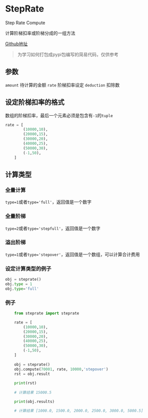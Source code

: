 # StepRate

Step Rate Compute

计算阶梯扣率或阶梯分成的一组方法

[Github地址](https://github.com/samjoeyang/steprate "Github")

> 为学习如何打包成pypi包编写的简易代码，仅供参考

## 参数

`amount` 待计算的金额
`rate` 阶梯扣率设定
`deduction` 扣除数

## 设定阶梯扣率的格式

数组的阶梯扣率，最后一个元素必须是包含有`-1`的`tuple`

```python
rate = [
        (10000,10),
        (20000,15),
        (30000,20),
        (40000,25),
        (50000,30),
        (-1,50),
    ]
```

## 计算类型

### 全量计算

`type=1`或者`type='full'`，返回值是一个数字

### 全量阶梯

`type=2`或者`type='stepfull'`，返回值是一个数字

### 溢出阶梯

`type=1`或者`type='stepover'`，返回值是一个数组，可以计算合计费用

### 设定计算类型的例子

```python
obj = steprate()
obj.type = 1
obj.type='full'
```

### 例子

```python
    from steprate import steprate

    rate = [
        (10000,10),
        (20000,15),
        (30000,20),
        (40000,25),
        (50000,30),
        (-1,50),
    ]
    
    obj = steprate()
    obj.compute(70001, rate, 10000,'stepover')
    rst = obj.result
    
    print(rst)
    
    # 计算结果 15000.5

    print(obj.results)

    # 计算结果 [1000.0, 1500.0, 2000.0, 2500.0, 3000.0, 5000.5]

```

